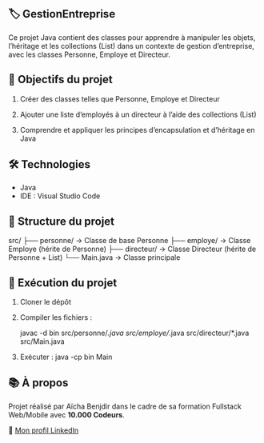  ## 🏷️  GestionEntreprise
    
 Ce projet Java contient des classes pour apprendre à manipuler les objets, l’héritage et les collections (List) dans un contexte de gestion d’entreprise, avec les classes Personne, Employe et Directeur.

##  🎯  Objectifs du projet

1) Créer des classes telles que Personne, Employe et Directeur

2) Ajouter une liste d’employés à un directeur à l’aide des collections (List)

3) Comprendre et appliquer les principes d’encapsulation et d’héritage en Java

  ##  🛠️ Technologies
- Java 
- IDE : Visual Studio Code 

##  📁 Structure du projet

src/
├── personne/         → Classe de base Personne
├── employe/          → Classe Employe (hérite de Personne)
├── directeur/        → Classe Directeur (hérite de Personne + List<Employe>)
└── Main.java         → Classe principale

##  🚀 Exécution du projet

1. Cloner le dépôt
2. Compiler les fichiers :
   
   javac -d bin src/personne/*.java src/employe/*.java src/directeur/*.java src/Main.java
3. Exécuter :
java -cp bin Main

 ## 📚 À propos

Projet réalisé par Aïcha Benjdir dans le cadre de sa formation Fullstack Web/Mobile avec **10.000 Codeurs**.

🔗 [Mon profil LinkedIn](https://www.linkedin.com/in/a%C3%AFcha-benjdir/)




